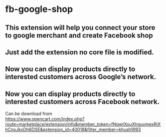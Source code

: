 # fb-google-shop
## This extension will help you connect your store to google merchant and create Facebook shop
## Just add the extension no core file is modified.
## Now you can display products directly to interested customers across Google’s network.
## Now you can display products directly to interested customers across Facebook network.

Can be download from <br>
https://www.opencart.com/index.php?route=marketplace/extension/info&member_token=fNgwtXouXhguvmexRiXhCnsJkxDh6DSE&extension_id=40018&filter_member=khush1993
